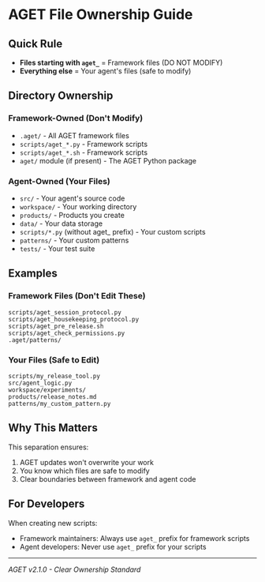 # AGET File Ownership Guide

## Quick Rule
- **Files starting with `aget_`** = Framework files (DO NOT MODIFY)
- **Everything else** = Your agent's files (safe to modify)

## Directory Ownership

### Framework-Owned (Don't Modify)
- `.aget/` - All AGET framework files
- `scripts/aget_*.py` - Framework scripts
- `scripts/aget_*.sh` - Framework scripts
- `aget/` module (if present) - The AGET Python package

### Agent-Owned (Your Files)
- `src/` - Your agent's source code
- `workspace/` - Your working directory
- `products/` - Products you create
- `data/` - Your data storage
- `scripts/*.py` (without aget_ prefix) - Your custom scripts
- `patterns/` - Your custom patterns
- `tests/` - Your test suite

## Examples

### Framework Files (Don't Edit These)
```
scripts/aget_session_protocol.py
scripts/aget_housekeeping_protocol.py
scripts/aget_pre_release.sh
scripts/aget_check_permissions.py
.aget/patterns/
```

### Your Files (Safe to Edit)
```
scripts/my_release_tool.py
src/agent_logic.py
workspace/experiments/
products/release_notes.md
patterns/my_custom_pattern.py
```

## Why This Matters
This separation ensures:
1. AGET updates won't overwrite your work
2. You know which files are safe to modify
3. Clear boundaries between framework and agent code

## For Developers
When creating new scripts:
- Framework maintainers: Always use `aget_` prefix for framework scripts
- Agent developers: Never use `aget_` prefix for your scripts

---
*AGET v2.1.0 - Clear Ownership Standard*